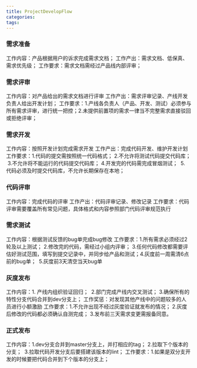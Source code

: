 ```yaml
---
title: ProjectDevelopFlow
categories: 
tags:
---
```


### 需求准备

工作内容：产品根据用户的诉求完成需求文档；
工作产出：需求文档、低保真、需求优先级；
工作要求：需求文档需经过产品线内部评审；

### 需求评审

工作内容：对产品给出的需求文档进行评审
工作产出：需求评审记录、产线开发负责人给出开发计划；
工作要求：1.产线各负责人（产品、开发、测试）必须参与所有需求评审，进行统一把控；
​                  2.未提供前置项的需求一律当不完整需求直接驳回或拒绝评审；

### 需求开发

工作内容：按照开发计划完成需求开发
工作产出：完成代码开发、维护开发计划
工作要求：1.代码的提交需按照统一代码格式；
​                  2.不允许将测试代码提交代码库；
​                  3.不允许将不能运行的代码提交代码库；
​                  4.开发完的代码需完成冒烟测试；
​                  5. 代码必须及时提交代码库，不允许长期保存在本地；

### 代码评审

工作内容：完成代码的评审
工作产出：代码评审记录、修改记录
工作要求：代码评审需要覆盖所有常见问题，具体格式和内容参照部门代码评审规范执行

### 需求测试

工作内容：根据测试反馈的bug单完成bug修改
工作要求：1.所有需求必须经过2轮及以上测试；
​                  2.修改完的代码，需经过小组内评审；
​                  3.任何代码修改都需要评估好测试范围，填写到提交记录中，并同步给产品和测试；
​                  4.灰度前一周需清6点前的bug单；
​                  5.灰度前3天清空当天bug单

### 灰度发布

工作内容：1. 产线内组织验证回归；
​                  2.部门完成产线内交叉测试；
​                  3.确保所有的特性分支代码合并到dev分支上；
工作奖惩：对发现其他产线中的问题较多的人员进行小额激励
工作要求：1.不允许出现不经过灰度验证就发布的情况；
​                  2.灰度后修改的代码都必须确认自测完成；
​                  3.发布前三天需求变更需报备同意。

### 正式发布

工作内容：1.dev分支合并到master分支上，并打相应的tag；
​                  2.拉取下个版本的分支；
​                  3.拉取代码开发分支后要搭建该版本的lint；
工作要求：1.如果是双分支开发的时候要把代码合并到下个版本的分支上；